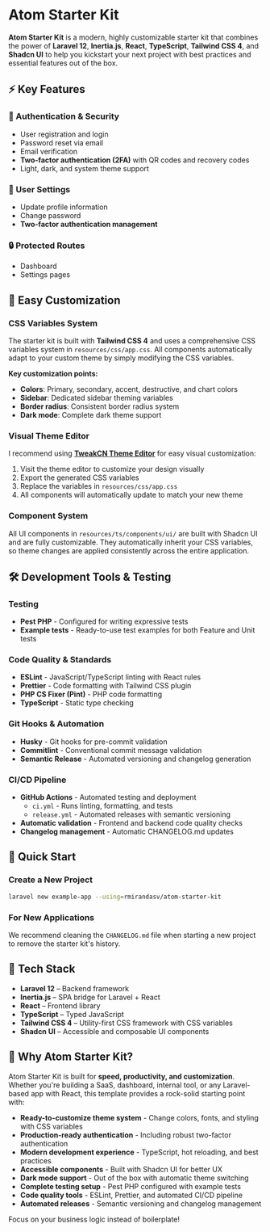 # Atom Starter Kit

**Atom Starter Kit** is a modern, highly customizable starter kit that combines the power of **Laravel 12**, **Inertia.js**, **React**, **TypeScript**, **Tailwind CSS 4**, and **Shadcn UI** to help you kickstart your next project with best practices and essential features out of the box.

## ⚡️ Key Features

### 🔐 Authentication & Security
- User registration and login  
- Password reset via email  
- Email verification  
- **Two-factor authentication (2FA)** with QR codes and recovery codes
- Light, dark, and system theme support  

### 👤 User Settings
- Update profile information  
- Change password  
- **Two-factor authentication management**

### 🔒 Protected Routes
- Dashboard  
- Settings pages  

## 🎨 Easy Customization

### CSS Variables System
The starter kit is built with **Tailwind CSS 4** and uses a comprehensive CSS variables system in `resources/css/app.css`. All components automatically adapt to your custom theme by simply modifying the CSS variables.

**Key customization points:**
- **Colors**: Primary, secondary, accent, destructive, and chart colors
- **Sidebar**: Dedicated sidebar theming variables
- **Border radius**: Consistent border radius system
- **Dark mode**: Complete dark theme support

### Visual Theme Editor
I recommend using **[TweakCN Theme Editor](https://tweakcn.com/editor/theme)** for easy visual customization:

1. Visit the theme editor to customize your design visually
2. Export the generated CSS variables
3. Replace the variables in `resources/css/app.css`
4. All components will automatically update to match your new theme

### Component System
All UI components in `resources/ts/components/ui/` are built with Shadcn UI and are fully customizable. They automatically inherit your CSS variables, so theme changes are applied consistently across the entire application.

## 🛠️ Development Tools & Testing

### Testing
- **Pest PHP** - Configured for writing expressive tests
- **Example tests** - Ready-to-use test examples for both Feature and Unit tests

### Code Quality & Standards
- **ESLint** - JavaScript/TypeScript linting with React rules
- **Prettier** - Code formatting with Tailwind CSS plugin
- **PHP CS Fixer (Pint)** - PHP code formatting
- **TypeScript** - Static type checking

### Git Hooks & Automation
- **Husky** - Git hooks for pre-commit validation
- **Commitlint** - Conventional commit message validation
- **Semantic Release** - Automated versioning and changelog generation

### CI/CD Pipeline
- **GitHub Actions** - Automated testing and deployment
  - `ci.yml` - Runs linting, formatting, and tests
  - `release.yml` - Automated releases with semantic versioning
- **Automatic validation** - Frontend and backend code quality checks
- **Changelog management** - Automatic CHANGELOG.md updates

## 🚀 Quick Start

### Create a New Project
```bash
laravel new example-app --using=rmirandasv/atom-starter-kit
```

### For New Applications
We recommend cleaning the `CHANGELOG.md` file when starting a new project to remove the starter kit's history.

## 🧰 Tech Stack

- **Laravel 12** – Backend framework  
- **Inertia.js** – SPA bridge for Laravel + React  
- **React** – Frontend library  
- **TypeScript** – Typed JavaScript  
- **Tailwind CSS 4** – Utility-first CSS framework with CSS variables  
- **Shadcn UI** – Accessible and composable UI components  

## 🚀 Why Atom Starter Kit?

Atom Starter Kit is built for **speed, productivity, and customization**. Whether you're building a SaaS, dashboard, internal tool, or any Laravel-based app with React, this template provides a rock-solid starting point with:

- **Ready-to-customize theme system** - Change colors, fonts, and styling with CSS variables
- **Production-ready authentication** - Including robust two-factor authentication
- **Modern development experience** - TypeScript, hot reloading, and best practices
- **Accessible components** - Built with Shadcn UI for better UX
- **Dark mode support** - Out of the box with automatic theme switching
- **Complete testing setup** - Pest PHP configured with example tests
- **Code quality tools** - ESLint, Prettier, and automated CI/CD pipeline
- **Automated releases** - Semantic versioning and changelog management

Focus on your business logic instead of boilerplate!
